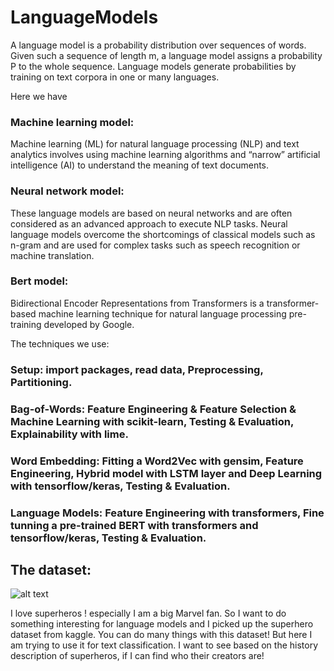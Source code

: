 # LanguageModels

A language model is a probability distribution over sequences of words. Given such a sequence of length m, a language model assigns a probability P to the whole sequence. Language models generate probabilities by training on text corpora in one or many languages.

Here we have 

### Machine learning model:
Machine learning (ML) for natural language processing (NLP) and text analytics involves using machine learning algorithms and “narrow” artificial intelligence (AI) to understand the meaning of text documents.

### Neural network model:
These language models are based on neural networks and are often considered as an advanced approach to execute NLP tasks. Neural language models overcome the shortcomings of classical models such as n-gram and are used for complex tasks such as speech recognition or machine translation. 

### Bert model:
Bidirectional Encoder Representations from Transformers is a transformer-based machine learning technique for natural language processing pre-training developed by Google.


The techniques we use:

### Setup: import packages, read data, Preprocessing, Partitioning.

### Bag-of-Words: Feature Engineering & Feature Selection & Machine Learning with scikit-learn, Testing & Evaluation, Explainability with lime.

### Word Embedding: Fitting a Word2Vec with gensim, Feature Engineering, Hybrid model with LSTM layer and Deep Learning with tensorflow/keras, Testing & Evaluation.

### Language Models: Feature Engineering with transformers, Fine tunning a pre-trained BERT with transformers and tensorflow/keras, Testing & Evaluation.

## The dataset:

![alt text]("https://encrypted-tbn0.gstatic.com/images?q=tbn:ANd9GcQlORDobV7y5o8XHzdiVy9qNMF-b9pY6soi2rQi4GcltJu_NrtdotikUIN8rLXmNPlVsik&usqp=CAU")

I love superheros ! especially I am a big Marvel fan. So I want to do something interesting for language models and I picked up  the superhero dataset from kaggle. You can do many things with this dataset! But here I am trying to use it for text classification.
I want to see based on the history description of superheros, if I can find who their creators are! 
